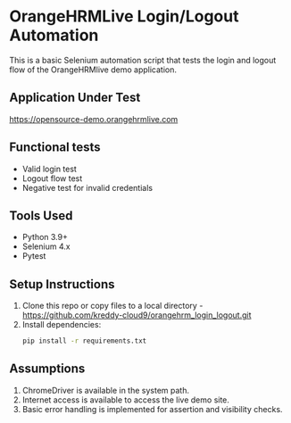 # OrangeHRMLive Login/Logout Automation
This is a basic Selenium automation script that tests the login and logout flow of the OrangeHRMlive demo application.

## Application Under Test
https://opensource-demo.orangehrmlive.com

## Functional tests
- Valid login test
- Logout flow test
- Negative test for invalid credentials

## Tools Used
- Python 3.9+
- Selenium 4.x
- Pytest

## Setup Instructions
1. Clone this repo or copy files to a local directory -https://github.com/kreddy-cloud9/orangehrm_login_logout.git
2. Install dependencies:
   ```bash
   pip install -r requirements.txt

## Assumptions
1. ChromeDriver is available in the system path.
2. Internet access is available to access the live demo site.
3. Basic error handling is implemented for assertion and visibility checks.
